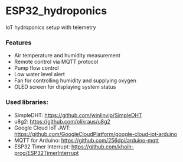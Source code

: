# ESP32_hydroponics
IoT hydroponics setup with telemetry

### Features
- Air temperature and humidity measurement
- Remote control via MQTT protocol
- Pump flow control
- Low water level alert
- Fan for controlling humidity and supplying oxygen
- OLED screen for displaying system status

### Used libraries:
- SimpleDHT: https://github.com/winlinvip/SimpleDHT 
- u8g2: https://github.com/olikraus/u8g2
- Google Cloud IoT JWT: https://github.com/GoogleCloudPlatform/google-cloud-iot-arduino
- MQTT for Arduino: https://github.com/256dpi/arduino-mqtt
- ESP32 Timer Interrupt: https://github.com/khoih-prog/ESP32TimerInterrupt

